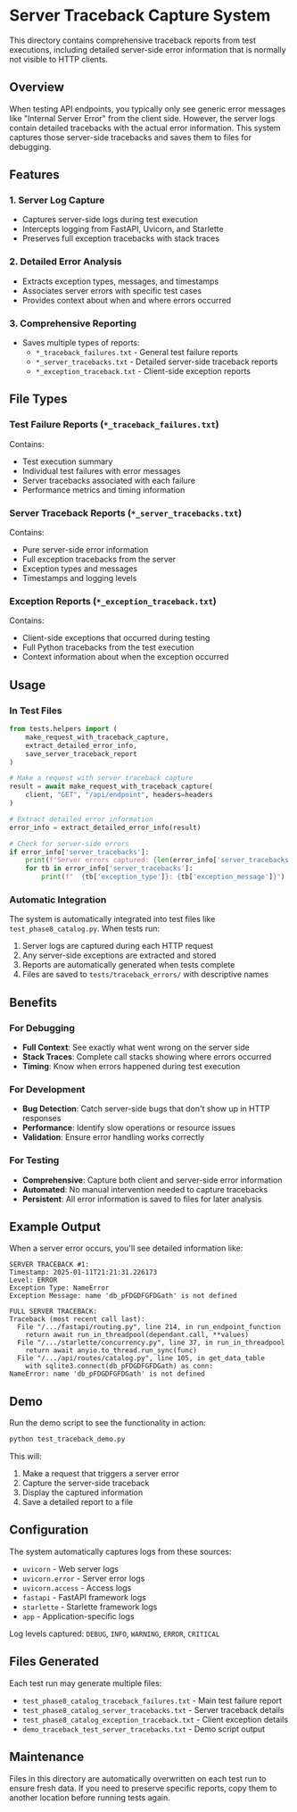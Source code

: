 # Server Traceback Capture System

This directory contains comprehensive traceback reports from test executions, including detailed server-side error information that is normally not visible to HTTP clients.

## Overview

When testing API endpoints, you typically only see generic error messages like "Internal Server Error" from the client side. However, the server logs contain detailed tracebacks with the actual error information. This system captures those server-side tracebacks and saves them to files for debugging.

## Features

### 1. Server Log Capture
- Captures server-side logs during test execution
- Intercepts logging from FastAPI, Uvicorn, and Starlette
- Preserves full exception tracebacks with stack traces

### 2. Detailed Error Analysis
- Extracts exception types, messages, and timestamps
- Associates server errors with specific test cases
- Provides context about when and where errors occurred

### 3. Comprehensive Reporting
- Saves multiple types of reports:
  - `*_traceback_failures.txt` - General test failure reports
  - `*_server_tracebacks.txt` - Detailed server-side traceback reports
  - `*_exception_traceback.txt` - Client-side exception reports

## File Types

### Test Failure Reports (`*_traceback_failures.txt`)
Contains:
- Test execution summary
- Individual test failures with error messages
- Server tracebacks associated with each failure
- Performance metrics and timing information

### Server Traceback Reports (`*_server_tracebacks.txt`)
Contains:
- Pure server-side error information
- Full exception tracebacks from the server
- Exception types and messages
- Timestamps and logging levels

### Exception Reports (`*_exception_traceback.txt`)
Contains:
- Client-side exceptions that occurred during testing
- Full Python tracebacks from the test execution
- Context information about when the exception occurred

## Usage

### In Test Files

```python
from tests.helpers import (
    make_request_with_traceback_capture,
    extract_detailed_error_info,
    save_server_traceback_report
)

# Make a request with server traceback capture
result = await make_request_with_traceback_capture(
    client, "GET", "/api/endpoint", headers=headers
)

# Extract detailed error information
error_info = extract_detailed_error_info(result)

# Check for server-side errors
if error_info['server_tracebacks']:
    print(f"Server errors captured: {len(error_info['server_tracebacks'])}")
    for tb in error_info['server_tracebacks']:
        print(f"  {tb['exception_type']}: {tb['exception_message']}")
```

### Automatic Integration

The system is automatically integrated into test files like `test_phase8_catalog.py`. When tests run:

1. Server logs are captured during each HTTP request
2. Any server-side exceptions are extracted and stored
3. Reports are automatically generated when tests complete
4. Files are saved to `tests/traceback_errors/` with descriptive names

## Benefits

### For Debugging
- **Full Context**: See exactly what went wrong on the server side
- **Stack Traces**: Complete call stacks showing where errors occurred
- **Timing**: Know when errors happened during test execution

### For Development
- **Bug Detection**: Catch server-side bugs that don't show up in HTTP responses
- **Performance**: Identify slow operations or resource issues
- **Validation**: Ensure error handling works correctly

### For Testing
- **Comprehensive**: Capture both client and server-side error information
- **Automated**: No manual intervention needed to capture tracebacks
- **Persistent**: All error information is saved to files for later analysis

## Example Output

When a server error occurs, you'll see detailed information like:

```
SERVER TRACEBACK #1:
Timestamp: 2025-01-11T21:21:31.226173
Level: ERROR
Exception Type: NameError
Exception Message: name 'db_pFDGDFGFDGath' is not defined

FULL SERVER TRACEBACK:
Traceback (most recent call last):
  File "/.../fastapi/routing.py", line 214, in run_endpoint_function
    return await run_in_threadpool(dependant.call, **values)
  File "/.../starlette/concurrency.py", line 37, in run_in_threadpool
    return await anyio.to_thread.run_sync(func)
  File "/.../api/routes/catalog.py", line 105, in get_data_table
    with sqlite3.connect(db_pFDGDFGFDGath) as conn:
NameError: name 'db_pFDGDFGFDGath' is not defined
```

## Demo

Run the demo script to see the functionality in action:

```bash
python test_traceback_demo.py
```

This will:
1. Make a request that triggers a server error
2. Capture the server-side traceback
3. Display the captured information
4. Save a detailed report to a file

## Configuration

The system automatically captures logs from these sources:
- `uvicorn` - Web server logs
- `uvicorn.error` - Server error logs
- `uvicorn.access` - Access logs
- `fastapi` - FastAPI framework logs
- `starlette` - Starlette framework logs
- `app` - Application-specific logs

Log levels captured: `DEBUG`, `INFO`, `WARNING`, `ERROR`, `CRITICAL`

## Files Generated

Each test run may generate multiple files:
- `test_phase8_catalog_traceback_failures.txt` - Main test failure report
- `test_phase8_catalog_server_tracebacks.txt` - Server traceback details
- `test_phase8_catalog_exception_traceback.txt` - Client exception details
- `demo_traceback_test_server_tracebacks.txt` - Demo script output

## Maintenance

Files in this directory are automatically overwritten on each test run to ensure fresh data. If you need to preserve specific reports, copy them to another location before running tests again. 